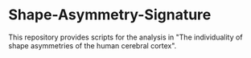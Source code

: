 # Shape-Asymmetry-Signature
This repository provides scripts for the analysis in "The individuality of shape asymmetries of the human cerebral cortex". 
